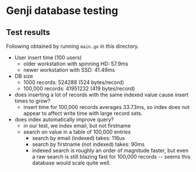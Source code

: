 # Genji database testing

## Test results

Following obtained by running `main.go` in this directory.

- User insert time (100 users)
  - older workstation with spinning HD: 57.9ms
  - newer workstation with SSD: 41.49ms
- DB size
  - 1000 records: 524288 (524 bytes/record)
  - 100,000 records: 41951232 (419 bytes/record)
- does inserting a lot of records with the same indexed value cause insert times
  to grow?
  - insert time for 100,000 records averages 33.73ms, so index does not appear
    to affect write time with large record sets.
- does index automatically improve query?
  - in our test, we index email, but not firstname
  - search on value in a table of 100,000 entries
    - search by email (indexed) takes: 116us
    - search by firstname (not indexed) takes: 90ms
    - indexed search is roughly an order of magnitude faster, but even a raw
      search is still blazing fast for 100,000 records -- seems this database
      would scale quite well.
